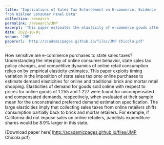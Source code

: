 ```yaml
---
title: "Implications of Sales Tax Enforcement on E-commerce: Evidence
from Nielsen Consumer Panel Data"
collection: research
permalink: /research/JMP
excerpt: 'This paper estimates the elasticity of e-commerce goods after the legislative imposition of sales taxes.'
date: 2022-10-01
venue: 'JMP'
paperurl: 'http://academicpages.github.io/files/JMP Chicola.pdf'
---
```


How sensitive are e-commerce purchases to state sales taxes? Understanding
the interplay of online consumer behavior, state sales tax policy
changes, and competitive dynamics of online retail consumption relies on
by empirical elasticity estimates. This paper exploits timing variation in
the imposition of state sales tax onto online purchases to estimate demand
elasticities for online and traditional brick and mortar retail shopping.
Elasticities of demand for goods sold online with respect to prices for
online goods of 1.255 and 1.227 were found for uncompensated and compensated
demands, respectively, when evaluated at their sample mean for
the unconstrained preferred demand estimation specification. The large
elasticities imply that collecting sales taxes from online retailers shifts
consumption partially back to brick and mortar retailers. For example, if
California did not impose sales on online retailers, panelists expenditure
shares would be 8.9% larger in this state.

[Download paper here](http://academicpages.github.io/files/JMP Chicola.pdf)


